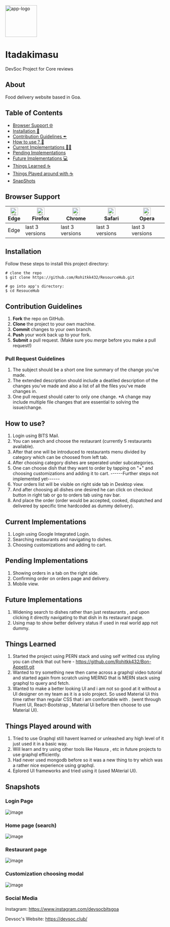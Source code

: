 <img width="100" alt="app-logo" src="https://res.cloudinary.com/rohitkk432/image/upload/v1629478861/itadakimasu_logo_wy6qk9.png">

# Itadakimasu
DevSoc Project for Core reviews

## About
Food delivery website based in Goa.

## Table of Contents
- [Browser Support 🌐](#browser-support)
- [Installation 🐣](#installation)
- [Contribution Guidelines ✒](#contribution-guidelines)
- [How to use ? 📖](#how-to-use)
- [Current Implementations 👨‍💻](#current-implementations)
- [Pending Implementations ](#pending-implementations)
- [Future Implementations 💻](#future-implementations)
- [Things Learned ☕](#things-learned)
- [Things Played around with ☕](#things-played-around-with)
- [SnapShots](#snapshots)

## Browser Support
| [<img src="https://raw.githubusercontent.com/alrra/browser-logos/master/src/edge/edge_48x48.png" alt="IE / Edge" width="24px" height="24px" />](http://godban.github.io/browsers-support-badges/)</br>Edge | [<img src="https://raw.githubusercontent.com/alrra/browser-logos/master/src/firefox/firefox_48x48.png" alt="Firefox" width="24px" height="24px" />](http://godban.github.io/browsers-support-badges/)</br>Firefox | [<img src="https://raw.githubusercontent.com/alrra/browser-logos/master/src/chrome/chrome_48x48.png" alt="Chrome" width="24px" height="24px" />](http://godban.github.io/browsers-support-badges/)</br>Chrome | [<img src="https://raw.githubusercontent.com/alrra/browser-logos/master/src/safari/safari_48x48.png" alt="Safari" width="24px" height="24px" />](http://godban.github.io/browsers-support-badges/)</br>Safari | [<img src="https://raw.githubusercontent.com/alrra/browser-logos/master/src/opera/opera_48x48.png" alt="Opera" width="24px" height="24px" />](http://godban.github.io/browsers-support-badges/)</br>Opera |
| --- | --- | --- | --- | --- |
| Edge | last 3 versions | last 3 versions | last 3 versions | last 3 versions |

## Installation

Follow these steps to install this project directory:

```
# clone the repo
$ git clone https://github.com/Rohitkk432/ResourceHub.git

# go into app's directory:
$ cd ResouceHub

```

## Contribution Guidelines
1. **Fork** the repo on GitHub.
2. **Clone** the project to your own machine.
3. **Commit** changes to your own branch.
4. **Push** your work back up to your fork.
5. **Submit** a pull request.
(Make sure you *merge* before you make a pull request!)

### Pull Request Guidelines
1. The subject should be a short one line summary of the change you've made.
2. The extended description should include a deatiled description of the changes you've made and also a list of all the files you've made changes in.
3. One pull request should cater to only one change. *A change may include multiple file changes that are essential to solving the issue/change.

## How to use?
1. Login using BITS Mail.
2. You can search and choose the restaurant (currently 5 restaurants available).
3. After that one will be introduced to restaurants menu divided by category which can be choosed from left tab.
4. After choosing category dishes are seperated under subcategories.
5. One can choose dish that they want to order by tapping on "+" and choosing customizations and adding it to cart.
------Further steps not implemented yet------
6. Your orders list will be visible on right side tab in Desktop view.
7. And after choosing all dishes one desired he can click on checkout button in right tab or go to orders tab using nav bar.
8. And place the order (order would be accepted, cooked,  dispatched and delivered by specific time hardcoded as dummy delivery).

## Current Implementations
1. Login using Google Integrated Login.
2. Searching restaurants and navigating to dishes.
3. Choosing customizations and adding to cart.

## Pending Implementations
1. Showing orders in a tab on the right side.
2. Confirming order on orders page and delivery.
3. Mobile view.

## Future Implementations
1. Widening search to dishes rather than just restaurants , and upon clicking it directly navigating to that dish in its restaurant page.
2. Using map to show better delivery status if used in real world app not dummy.


## Things Learned
1. Started the project using PERN stack and using self writted css styling you can check that out here - https://github.com/Rohitkk432/Bon-Appetit.git
2. Wanted to try something new then came across a graphql video tutorial and started again from scratch using MERNG that is MERN stack using graphql to query and fetch.
3. Wanted to make a better looking UI and i am not so good at it without a UI designer on my team as it is a solo project. So used Material Ui this time rather than regular CSS that i am comfortable with . (went through Fluent UI, React-Bootstrap , Material Ui before then choose to use Material UI).

## Things Played around with
1. Tried to use Graphql still havent learned or unleashed any high level of it just used it in a basic way.
2. Will learn and try using other tools like Hasura , etc in future projects to use graphql efficiently.
3. Had never used mongodb before so it was a new thing to try which was a rather nice experience using graphql.
4. Eplored UI frameworks and tried using it (used MAterial UI).

## Snapshots

### Login Page
![image](https://user-images.githubusercontent.com/74586376/130265903-b1c23ac6-7f9a-4110-9dda-bbfe44e25517.png)

### Home page (search)
![image](https://user-images.githubusercontent.com/74586376/130266456-12176e84-5919-499d-be49-59897aeef670.png)

### Restaurant page
![image](https://user-images.githubusercontent.com/74586376/130266580-dee5e394-1bcb-42ec-892d-285ff0760da3.png)

### Customization choosing modal
![image](https://user-images.githubusercontent.com/74586376/130266663-298da712-2793-4a6e-9042-1bc8946b50b5.png)

### Social Media

Instagram: <https://www.instagram.com/devsocbitsgoa>

Devsoc's Website: <https://devsoc.club/>
